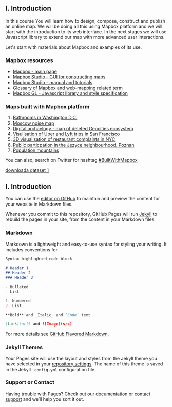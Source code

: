 ## I. Introduction

In this course You will learn how to design, compose, construct and publish an online map. We will be doing all this using Mapbox platform and we will start with the introduction to its web interface. In the next stages we will use Javascript library to extend our map with more advanced user interactions.

Let's start with materials about Mapbox and examples of its use.

### Mapbox resources


- [Mapbox - main page](https://www.mapbox.com/)
- [Mapbox Studio - GUI for constructing maps](https://www.mapbox.com/studio/)
- [Mapbox Studio - manual and tutorials](https://www.mapbox.com/help/studio-manual/)
- [Glossary of Mapbox and web-mapping related term](https://www.mapbox.com/mapbox-gl-js/api/)
- [Mapbox GL - Javascript library and style specification](https://www.mapbox.com/mapbox-gl-js/api/)


### Maps built with Mapbox platform


1. [Bathrooms in Washington D.C.](https://www.michaelandson.com/dc-metro-bathroom-map/)
2. [Moscow noise map](https://urbica.github.io/noisemap/)
3. [Digital archaelogy - map of deleted Geocities ecosystem](http://www.deletedcity.net/)
4. [Visulisation of Uber and Lyft trips in San Francisco](http://tncstoday.sfcta.org/)
5. [3D visualisation of restaurant complaints in NYC](https://labs.mapbox.com/bites/00304/)
6. [Public particpation in the Jezyce neighbourhood, Poznan](http://jezyce.geoprezentacja.pl/)
7. [Population mountains](https://pudding.cool/2018/12/3d-cities-story/)


You can also, search on Twitter for hashtag [#BuiltWithMapbox](https://twitter.com/hashtag/BuiltWithMapbox?src=hash)

[downloada dataset 1](http://earthisflat.net/gpgis/materialy/wojewodztwa_dane.zip)

## I. Introduction

You can use the [editor on GitHub](https://github.com/mrzeszewski/web-mapping-workshop/edit/master/README.md) to maintain and preview the content for your website in Markdown files.

Whenever you commit to this repository, GitHub Pages will run [Jekyll](https://jekyllrb.com/) to rebuild the pages in your site, from the content in your Markdown files.

### Markdown

Markdown is a lightweight and easy-to-use syntax for styling your writing. It includes conventions for

```markdown
Syntax highlighted code block

# Header 1
## Header 2
### Header 3

- Bulleted
- List

1. Numbered
2. List

**Bold** and _Italic_ and `Code` text

[Link](url) and ![Image](src)
```

For more details see [GitHub Flavored Markdown](https://guides.github.com/features/mastering-markdown/).

### Jekyll Themes

Your Pages site will use the layout and styles from the Jekyll theme you have selected in your [repository settings](https://github.com/mrzeszewski/web-mapping-workshop/settings). The name of this theme is saved in the Jekyll `_config.yml` configuration file.

### Support or Contact

Having trouble with Pages? Check out our [documentation](https://help.github.com/categories/github-pages-basics/) or [contact support](https://github.com/contact) and we’ll help you sort it out.
